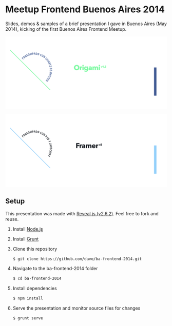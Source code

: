 # Meetup Frontend Buenos Aires 2014

Slides, demos & samples of a brief presentation I gave in Buenos Aires (May 2014), kicking of the first Buenos Aires Frontend Meetup.

![Origami](img/microdancing_origami.png)

![Framer v2](img/microdancing_framer.png)

## Setup

This presentation was made with [Reveal.js (v2.6.2)](https://github.com/hakimel/reveal.js/tree/2.6.2). Feel free to fork and reuse.

1. Install [Node.js](http://nodejs.org/)

2. Install [Grunt](http://gruntjs.com/getting-started#installing-the-cli)

3. Clone this repository

    ```sh
    $ git clone https://github.com/davo/ba-frontend-2014.git
    ```

4. Navigate to the ba-frontend-2014 folder

    ```sh
    $ cd ba-frontend-2014
    ```

5. Install dependencies

    ```sh
    $ npm install
    ```

6. Serve the presentation and monitor source files for changes
    ```sh
    $ grunt serve
    ```
